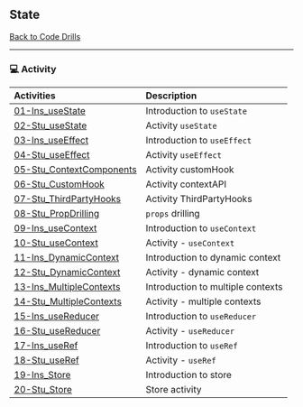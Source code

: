 ## State
[Back to Code Drills](../README.md)


-----
### :computer: Activity

|  Activities |  Description |
|:--	|:--
|[01-Ins_useState](/01-useState)| Introduction to `useState` |
|[02-Stu_useState](/02-useState)| Activity `useState` |
|[03-Ins_useEffect](/03-useEffect)| Introduction to `useEffect` |
|[04-Stu_useEffect](/04-useEffect)| Activity `useEffect` |
|[05-Stu_ContextComponents](/05-ContextComponents)| Activity customHook |
|[06-Stu_CustomHook](/06-CustomHook)| Activity contextAPI |
|[07-Stu_ThirdPartyHooks](/07-ThirdPartyHooks)| Activity ThirdPartyHooks |
|[08-Stu_PropDrilling](/08-PropDrilling)| `props` drilling |
|[09-Ins_useContext](/09-useContext)| Introduction to `useContext` |
|[10-Stu_useContext](/10-useContext)| Activity - `useContext` |
|[11-Ins_DynamicContext](/11-DynamicContext)| Introduction to dynamic context |
|[12-Stu_DynamicContext](/12-DynamicContext)| Activity - dynamic context |
|[13-Ins_MultipleContexts](/13-MultipleContexts)| Introduction to multiple contexts |
|[14-Stu_MultipleContexts](/14-MultipleContexts)| Activity - multiple contexts |
|[15-Ins_useReducer](/15-useReducer)| Introduction to `useReducer` |
|[16-Stu_useReducer](/16-useReducer)| Activity - `useReducer` |
|[17-Ins_useRef](/17-useRef)| Introduction to `useRef` |
|[18-Stu_useRef](/18-useRef)| Activity - `useRef` |
|[19-Ins_Store](/19-Store)| Introduction to store |
|[20-Stu_Store](/20-Store)| Store activity |